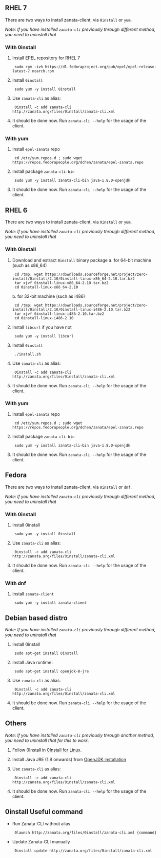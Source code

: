 ## RHEL 7
There are two ways to install zanata-client, via `0install` or `yum`.

*Note: If you have installed `zanata-cli` previously through different method, you need to uninstall that*

### With 0install
1. Install EPEL repository for RHEL 7

        sudo rpm -ivh https://dl.fedoraproject.org/pub/epel/epel-release-latest-7.noarch.rpm

2. Install `0install`

        sudo yum -y install 0install

3. Use `zanata-cli` as alias: 

        0install -c add zanata-cli http://zanata.org/files/0install/zanata-cli.xml

4. It should be done now. Run `zanata-cli --help` for the usage of the client.
 
### With yum
1. Install `epel-zanata` repo

        cd /etc/yum.repos.d ; sudo wget https://repos.fedorapeople.org/dchen/zanata/epel-zanata.repo

2. Install package `zanata-cli-bin`

        sudo yum -y install zanata-cli-bin java-1.8.0-openjdk

3. It should be done now. Run `zanata-cli --help` for the usage of the client.

## RHEL 6
There are two ways to install zanata-client, via `0install` or `yum`.

*Note: If you have installed `zanata-cli` previously through different method, you need to uninstall that*

### With 0install
1. Download and extract `0install` binary package
   a. for 64-bit machine (such as x86_64)

        cd /tmp; wget https://downloads.sourceforge.net/project/zero-install/0install/2.10/0install-linux-x86_64-2.10.tar.bz2
        tar xjvf 0install-linux-x86_64-2.10.tar.bz2
        cd 0install-linux-x86_64-2.10
  
   b. for 32-bit machine (such as i486)
   
        cd /tmp; wget https://downloads.sourceforge.net/project/zero-install/0install/2.10/0install-linux-i486-2.10.tar.bz2
        tar xjvf 0install-linux-i486-2.10.tar.bz2
        cd 0install-linux-i486-2.10

2. Install `libcurl` if you have not

        sudo yum -y install libcurl


3. Install `0install`

        ./install.sh 

4. Use `zanata-cli` as alias: 

        0install -c add zanata-cli http://zanata.org/files/0install/zanata-cli.xml

5. It should be done now. Run `zanata-cli --help` for the usage of the client.

### With yum
1. Install `epel-zanata` repo

        cd /etc/yum.repos.d ; sudo wget https://repos.fedorapeople.org/dchen/zanata/epel-zanata.repo

2. Install package `zanata-cli-bin`

        sudo yum -y install zanata-cli-bin java-1.8.0-openjdk

3. It should be done now. Run `zanata-cli --help` for the usage of the client.

## Fedora
There are two ways to install zanata-client, via `0install` or `dnf`.

*Note: If you have installed `zanata-cli` previously through different method, you need to uninstall that*

### With 0install
1. Install 0install

        sudo yum -y install 0install

2. Use `zanata-cli` as alias: 

        0install -c add zanata-cli http://zanata.org/files/0install/zanata-cli.xml

3. It should be done now. Run `zanata-cli --help` for the usage of the client.

### With dnf
1. Install `zanata-client`

        sudo yum -y install zanata-client

## Debian based distro
*Note: If you have installed `zanata-cli` previously through different method, you need to uninstall that*

1. Install 0install

        sudo apt-get install 0install

2. Install Java runtime: 

        sudo apt-get install openjdk-8-jre

3. Use `zanata-cli` as alias: 

        0install -c add zanata-cli http://zanata.org/files/0install/zanata-cli.xml

4. It should be done now. Run `zanata-cli --help` for the usage of the client.

## Others
*Note: If you have installed `zanata-cli` previously through another method, you need to uninstall that for this to work.*

1. Follow 0Install in [0Install for Linux](http://0install.net/install-linux.html).
2. Install Java JRE (1.8 onwards) from [OpenJDK installation](http://openjdk.java.net/install/index.html)
3. Use `zanata-cli` as alias: 

        0install -c add zanata-cli http://zanata.org/files/0install/zanata-cli.xml

4. It should be done now. Run `zanata-cli --help` for the usage of the client.

## 0install Useful command

 * Run Zanata-CLI without alias

        0launch http://zanata.org/files/0install/zanata-cli.xml {command}

 * Update Zanata-CLI manually
 
        0install update http://zanata.org/files/0install/zanata-cli.xml

